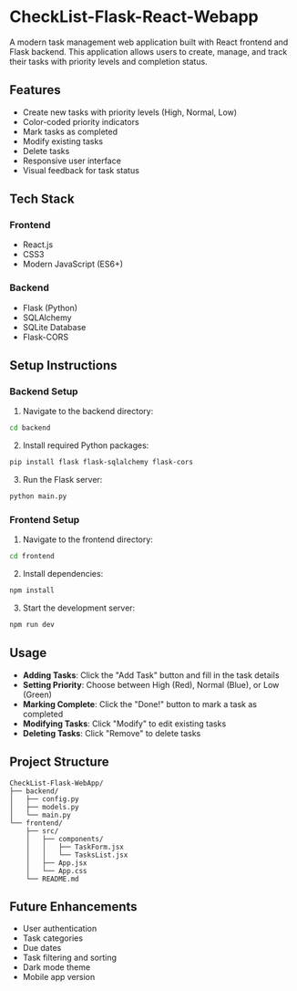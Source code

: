 # CheckList-Flask-React-Webapp

A modern task management web application built with React frontend and Flask backend. This application allows users to create, manage, and track their tasks with priority levels and completion status.

## Features

- Create new tasks with priority levels (High, Normal, Low)
- Color-coded priority indicators
- Mark tasks as completed
- Modify existing tasks
- Delete tasks
- Responsive user interface
- Visual feedback for task status

## Tech Stack

### Frontend

- React.js
- CSS3
- Modern JavaScript (ES6+)

### Backend

- Flask (Python)
- SQLAlchemy
- SQLite Database
- Flask-CORS

## Setup Instructions

### Backend Setup

1. Navigate to the backend directory:

```bash
cd backend
```

2. Install required Python packages:

```bash
pip install flask flask-sqlalchemy flask-cors
```

3. Run the Flask server:

```bash
python main.py
```

### Frontend Setup

1. Navigate to the frontend directory:

```bash
cd frontend
```

2. Install dependencies:

```bash
npm install
```

3. Start the development server:

```bash
npm run dev
```

## Usage

- **Adding Tasks**: Click the "Add Task" button and fill in the task details
- **Setting Priority**: Choose between High (Red), Normal (Blue), or Low (Green)
- **Marking Complete**: Click the "Done!" button to mark a task as completed
- **Modifying Tasks**: Click "Modify" to edit existing tasks
- **Deleting Tasks**: Click "Remove" to delete tasks

## Project Structure

```
CheckList-Flask-WebApp/
├── backend/
│   ├── config.py
│   ├── models.py
│   └── main.py
└── frontend/
    ├── src/
    │   ├── components/
    │   │   ├── TaskForm.jsx
    │   │   └── TasksList.jsx
    │   ├── App.jsx
    │   └── App.css
    └── README.md
```

## Future Enhancements

- User authentication
- Task categories
- Due dates
- Task filtering and sorting
- Dark mode theme
- Mobile app version
